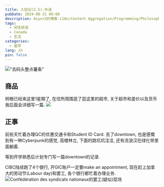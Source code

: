 ```yaml
---
title: 入加记(2.5)-外话
pubDate: 2024-08-31 09:08
description: AsyncX的博客-i18n/Content Aggregation/Programming/Philosophy/Hobbies/i18n多语言/内容聚合/编程/哲学/爱好
tags:
  - 闲言碎语
  - Canada
  - 生活
categories:
  - 留学
lang: zh
pin: false
---
```

!["去码头整点薯条"](https://r2.asyncx.top/2024/08/31/202408312151923.webp)

## 商品
转眼已经来这里1星期了, 在住所周围逛了逛这里的超市, 关于超市和差价以及货币我后面会详细写一篇.
![](https://r2.asyncx.top/2024/08/31/202408312127900.webp)

## 正事
前些天忙着办理QC的优惠交通卡和Student ID Card. 去了downtown, 也是感慨到有一种Cyberpunk的感觉, 高楼林立, 下面的路坑坑洼洼, 还有流浪汉在绿化带里面躺着. 

等到开学熟悉后计划专门写一篇downtown的记录.

CIBC陆续跑了4个银行, 开GIC账户一定要make an appointment, 现在赶上加拿大的劳动节(Labour day)和罢工, 各个银行都忙着办理业务.
![Confédération des syndicats nationaux的罢工(疑似)现场](https://r2.asyncx.top/2024/08/31/202408312145339.webp)
